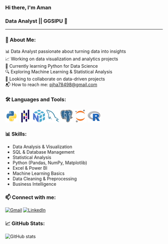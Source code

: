 ### **Hi there, I'm Aman**

### Data Analyst || GGSIPU 👋

----

### 💫 About Me:

📊 Data Analyst passionate about turning data into insights  
📈 Working on data visualization and analytics projects  
🌱 Currently learning Python for Data Science  
🔍 Exploring Machine Learning & Statistical Analysis  
👥 Looking to collaborate on data-driven projects  
📬 How to reach me: [pjha78498@gmail.com](mailto:pjha78498@gmail.com)

### 🛠️ Languages and Tools:
<p align="left">
<img src="https://raw.githubusercontent.com/devicons/devicon/master/icons/python/python-original.svg" alt="python" width="40" height="40"/>
<img src="https://raw.githubusercontent.com/devicons/devicon/master/icons/pandas/pandas-original.svg" alt="pandas" width="40" height="40"/>
<img src="https://raw.githubusercontent.com/devicons/devicon/master/icons/numpy/numpy-original.svg" alt="numpy" width="40" height="40"/>
<img src="https://raw.githubusercontent.com/devicons/devicon/master/icons/mysql/mysql-original.svg" alt="mysql" width="40" height="40"/>
<img src="https://raw.githubusercontent.com/devicons/devicon/master/icons/postgresql/postgresql-original.svg" alt="postgresql" width="40" height="40"/>
<img src="https://raw.githubusercontent.com/devicons/devicon/master/icons/jupyter/jupyter-original.svg" alt="jupyter" width="40" height="40"/>
<img src="https://raw.githubusercontent.com/devicons/devicon/master/icons/r/r-original.svg" alt="R" width="40" height="40"/>
</p>

### 📊 Skills:
- Data Analysis & Visualization
- SQL & Database Management
- Statistical Analysis
- Python (Pandas, NumPy, Matplotlib)
- Excel & Power BI
- Machine Learning Basics
- Data Cleaning & Preprocessing
- Business Intelligence

### 📫 Connect with me:
[![Gmail](https://img.shields.io/badge/Gmail-D14836?style=for-the-badge&logo=gmail&logoColor=white)](mailto:pjha78498@gmail.com)
[![LinkedIn](https://img.shields.io/badge/LinkedIn-0077B5?style=for-the-badge&logo=linkedin&logoColor=white)](https://linkedin.com/in/aman--jha)

### 📈 GitHub Stats:
![GitHub stats](https://github-readme-stats.vercel.app/api?username=jha-aman09&show_icons=true&theme=radical)
